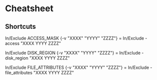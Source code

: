 # Cheatsheet

## Shortcuts
In/Exclude ACCESS_MASK {-v "XXXX" "YYYY" "ZZZZ"}        =   In/Exclude -access "XXXX YYYY ZZZZ"

In/Exclude DISK_REGION {-v "XXXX" "YYYY" "ZZZZ"}        =   In/Exclude -disk_region "XXXX YYYY ZZZZ"

In/Exclude FILE_ATTRIBUTES {-v "XXXX" "YYYY" "ZZZZ"}    =   In/Exclude -file_attributes "XXXX YYYY ZZZZ"